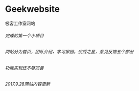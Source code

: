 # Geekwebsite
极客工作室网站
###### 完成的第一个小项目
###### 网站分为首页，团队介绍，学习家园，优秀之星，意见反馈五个部分
###### 功能实现还不够完善

###### 2017.9.28网站内容更新
